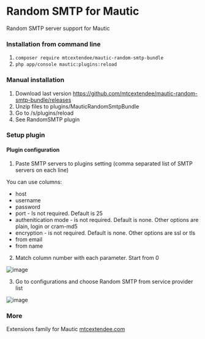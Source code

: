 # Random SMTP for Mautic

Random SMTP server support for Mautic

### Installation from command line

1. `composer require mtcextendee/mautic-random-smtp-bundle`
2. `php app/console mautic:plugins:reload`

### Manual installation

1. Download last version https://github.com/mtcextendee/mautic-random-smtp-bundle/releases
2. Unzip files to plugins/MauticRandomSmtpBundle
3. Go to /s/plugins/reload
4. See RandomSMTP plugin

### Setup plugin

#### Plugin configuration

1. Paste SMTP servers to plugins setting (comma separated list of SMTP servers on each line)

You can use columns:

  - host
  - username
  - password
  - port - Is not required. Default is 25
  - authenitication mode - is not required. Default is none. Other options are plain, login or cram-md5
  - encryption - is not required. Default is none. Other options are ssl or tls
  - from email
  - from name

2. Match column number with each parameter. Start from 0

![image](https://user-images.githubusercontent.com/462477/55195617-652ab300-51ad-11e9-9565-b2bb03e49543.png)

3. Go to configurations and choose Random SMTP from service provider list

![image](https://user-images.githubusercontent.com/462477/55195914-34974900-51ae-11e9-888b-0ceabb60ebf1.png)

### More

Extensions family for Mautic <a href="https://mtcextendee.com" target="_blank">mtcextendee.com</a>
